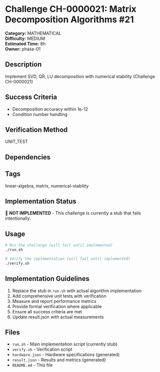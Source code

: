 # Challenge CH-0000021: Matrix Decomposition Algorithms #21

**Category:** MATHEMATICAL  
**Difficulty:** MEDIUM  
**Estimated Time:** 8h  
**Owner:** phase-01  

## Description

Implement SVD, QR, LU decomposition with numerical stability (Challenge CH-0000021)

## Success Criteria

- Decomposition accuracy within 1e-12
- Condition number handling

## Verification Method

UNIT_TEST

## Dependencies



## Tags

linear-algebra, matrix, numerical-stability

## Implementation Status

🚧 **NOT IMPLEMENTED** - This challenge is currently a stub that fails intentionally.

## Usage

```bash
# Run the challenge (will fail until implemented)
./run.sh

# Verify the implementation (will fail until implemented) 
./verify.sh
```

## Implementation Guidelines

1. Replace the stub in `run.sh` with actual algorithm implementation
2. Add comprehensive unit tests with verification
3. Measure and report performance metrics
4. Provide formal verification where applicable
5. Ensure all success criteria are met
6. Update result.json with actual measurements

## Files

- `run.sh` - Main implementation script (currently stub)
- `verify.sh` - Verification script
- `hardware.json` - Hardware specifications (generated)
- `result.json` - Results and metrics (generated)
- `README.md` - This file
